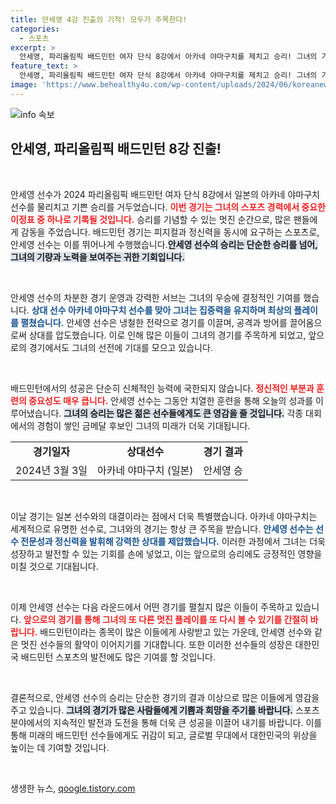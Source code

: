 ```yaml
---
title: 안세영 4강 진출의 기적! 모두가 주목한다!
categories:
  - 스포츠
excerpt: >
  안세영, 파리올림픽 배드민턴 여자 단식 8강에서 아카네 야마구치를 제치고 승리! 그녀의 기쁨 넘치는 순간을 함께하세요!
feature_text: >
  안세영, 파리올림픽 배드민턴 여자 단식 8강에서 아카네 야마구치를 제치고 승리! 그녀의 기쁨 넘치는 순간을 함께하세요!
image: 'https://www.behealthy4u.com/wp-content/uploads/2024/06/koreanews.jpg'
---
```


<p><img src="https://www.behealthy4u.com/wp-content/uploads/2024/06/koreanews.jpg" alt="info 속보" /></p>

<h2 data-ke-size="size26">안세영, 파리올림픽 배드민턴 8강 진출!</h2>

<p data-ke-size="size16">&nbsp;</p>

<p>안세영 선수가 2024 파리올림픽 배드민턴 여자 단식 8강에서 일본의 아카네 야마구치 선수를 물리치고 기쁜 승리를 거두었습니다. <b><span style="color: #ee2323;">이번 경기는 그녀의 스포츠 경력에서 중요한 이정표 중 하나로 기록될 것입니다.</span></b> 승리를 기념할 수 있는 멋진 순간으로, 많은 팬들에게 감동을 주었습니다. 배드민턴 경기는 피지컬과 정신력을 동시에 요구하는 스포츠로, 안세영 선수는 이를 뛰어나게 수행했습니다.<b><span style="background-color: #21538527;">안세영 선수의 승리는 단순한 승리를 넘어, 그녀의 기량과 노력을 보여주는 귀한 기회입니다.</span></b> </p>

<p data-ke-size="size16">&nbsp;</p>

<p>안세영 선수의 차분한 경기 운영과 강력한 서브는 그녀의 우승에 결정적인 기여를 했습니다. <b><span style="color: #1a5490;">상대 선수 아카네 야마구치 선수를 맞아 그녀는 집중력을 유지하며 최상의 플레이를 펼쳤습니다.</span></b> 안세영 선수은 냉철한 전략으로 경기를 이끌며, 공격과 방어를 끌어옴으로써 상대를 압도했습니다. 이로 인해 많은 이들이 그녀의 경기를 주목하게 되었고, 앞으로의 경기에서도 그녀의 선전에 기대를 모으고 있습니다.</p>

<p data-ke-size="size16">&nbsp;</p>

<p>배드민턴에서의 성공은 단순히 신체적인 능력에 국한되지 않습니다. <b><span style="color: #ee2323;">정신적인 부분과 훈련의 중요성도 매우 큽니다.</span></b> 안세영 선수는 그동안 치열한 훈련을 통해 오늘의 성과를 이루어냈습니다. <b><span style="background-color: #21538527;">그녀의 승리는 많은 젊은 선수들에게도 큰 영감을 줄 것입니다.</span></b> 각종 대회에서의 경험이 쌓인 금메달 후보인 그녀의 미래가 더욱 기대됩니다. </p>

<table style="width: 100%; border-collapse: collapse;">
<tr>
<td style="text-align: center; height: 17px;"><b>경기일자</b></td>
<td style="text-align: center; height: 17px;"><b>상대선수</b></td>
<td style="text-align: center; height: 17px;"><b>경기 결과</b></td>
</tr>
<tr>
<td style="text-align: center; height: 17px;">2024년 3월 3일</td>
<td style="text-align: center; height: 17px;">아카네 야마구치 (일본)</td>
<td style="text-align: center; height: 17px;">안세영 승</td>
</tr>
</table>

<p data-ke-size="size16">&nbsp;</p>

<p>이날 경기는 일본 선수와의 대결이라는 점에서 더욱 특별했습니다. 아카네 야마구치는 세계적으로 유명한 선수로, 그녀와의 경기는 항상 큰 주목을 받습니다. <b><span style="color: #1a5490;">안세영 선수는 선수 전문성과 정신력을 발휘해 강력한 상대를 제압했습니다.</span></b> 이러한 과정에서 그녀는 더욱 성장하고 발전할 수 있는 기회를 손에 넣었고, 이는 앞으로의 승리에도 긍정적인 영향을 미칠 것으로 기대됩니다.</p>

<p data-ke-size="size16">&nbsp;</p>

<p>이제 안세영 선수는 다음 라운드에서 어떤 경기를 펼칠지 많은 이들이 주목하고 있습니다. <b><span style="color: #ee2323;">앞으로의 경기를 통해 그녀의 또 다른 멋진 플레이를 또 다시 볼 수 있기를 간절히 바랍니다.</span></b> 배드민턴이라는 종목이 많은 이들에게 사랑받고 있는 가운데, 안세영 선수와 같은 멋진 선수들의 활약이 이어지기를 기대합니다. 또한 이러한 선수들의 성장은 대한민국 배드민턴 스포츠의 발전에도 많은 기여를 할 것입니다.</p>

<p data-ke-size="size16">&nbsp;</p>

<p>결론적으로, 안세영 선수의 승리는 단순한 경기의 결과 이상으로 많은 이들에게 영감을 주고 있습니다. <b><span style="background-color: #21538527;">그녀의 경기가 많은 사람들에게 기쁨과 희망을 주기를 바랍니다.</span></b> 스포츠 분야에서의 지속적인 발전과 도전을 통해 더욱 큰 성공을 이끌어 내기를 바랍니다. 이를 통해 미래의 배드민턴 선수들에게도 귀감이 되고, 글로벌 무대에서 대한민국의 위상을 높이는 데 기여할 것입니다. </p>

<p data-ke-size="size16">&nbsp;</p>
생생한 뉴스, <a href="https://qoogle.tistory.com" rel="dofollow">qoogle.tistory.com</a>


